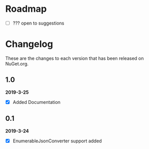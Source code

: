 # Roadmap
- [ ] ??? open to suggestions


# Changelog

These are the changes to each version that has been released
on NuGet.org.

## 1.0
**2019-3-25**
- [x] Added Documentation

## 0.1
**2019-3-24**
- [x] EnumerableJsonConverter support added 
